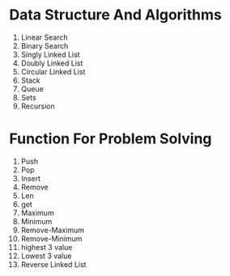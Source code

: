 # Data Structure And Algorithms
<ol>
  <li>Linear Search</li>
  <li>Binary Search</li>
  <li>Singly Linked List</li>
  <li>Doubly Linked List</li>
  <li>Circular Linked List</li>
  <li>Stack</li>
  <li>Queue</li>
  <li>Sets</li>
  <li>Recursion</li>
</ol>
<h1>Function For Problem Solving</h1>
<ol>
  <li>Push</li>
  <li>Pop</li>
  <li>Insert</li>
  <li>Remove</li>
  <li>Len</li>
  <li>get</li>
  <li>Maximum</li>
  <li>Minimum</li>
  <li>Remove-Maximum</li>
  <li>Remove-Minimum</li>
  <li>highest 3 value</li>
  <li>Lowest 3 value</li>
  <li>Reverse Linked List</li>
</ol>

